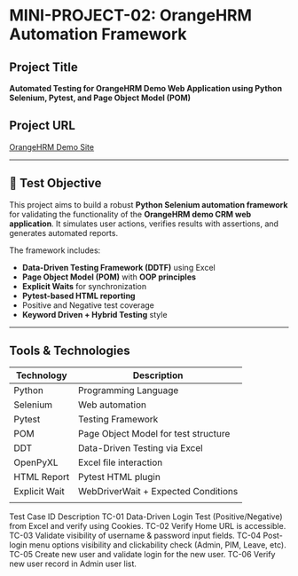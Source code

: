 #  MINI-PROJECT-02: OrangeHRM Automation Framework

##  Project Title
**Automated Testing for OrangeHRM Demo Web Application using Python Selenium, Pytest, and Page Object Model (POM)**

## Project URL
 [OrangeHRM Demo Site](https://opensource-demo.orangehrmlive.com/web/index.php/auth/login)

---

## 🎯 Test Objective

This project aims to build a robust **Python Selenium automation framework** for validating the functionality of the **OrangeHRM demo CRM web application**. It simulates user actions, verifies results with assertions, and generates automated reports.

The framework includes:
- **Data-Driven Testing Framework (DDTF)** using Excel
- **Page Object Model (POM)** with **OOP principles**
- **Explicit Waits** for synchronization
- **Pytest-based HTML reporting**
- Positive and Negative test coverage
- **Keyword Driven + Hybrid Testing** style

---

##  Tools & Technologies

| Technology      | Description                                     |
|----------------|-------------------------------------------------|
| Python          | Programming Language                            |
| Selenium        | Web automation                                  |
| Pytest          | Testing Framework                               |
| POM             | Page Object Model for test structure            |
| DDT             | Data-Driven Testing via Excel                   |
| OpenPyXL        | Excel file interaction                          |
| HTML Report     | Pytest HTML plugin                              |
| Explicit Wait   | WebDriverWait + Expected Conditions             |
            |

Test Case ID	Description
TC-01	 Data-Driven Login Test (Positive/Negative) from Excel and verify using Cookies.
TC-02	 Verify Home URL is accessible.
TC-03	 Validate visibility of username & password input fields.
TC-04	 Post-login menu options visibility and clickability check (Admin, PIM, Leave, etc).
TC-05	 Create new user and validate login for the new user.
TC-06	 Verify new user record in Admin user list.
